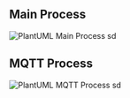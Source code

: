 ## Main Process

![PlantUML Main Process sd](https://www.plantuml.com/plantuml/svg/xLPDRzim3BthLn0vDS2Q8XwmGx0K7Gfi6B0CMrkWm9h0K6GcLgj8cIJNQtzzAJbExDhhUjXXX-MG3-hnaOyYwPmvpwqlDWfS1ZCkDNopHg1pB4UUeOMJS7025pWpMi87D1u5p0hbfKFjZ8LtS1mT6UF2q-yBFETACBOqls0m-tvrLJCEs9P2II6tNFlgQAxFbKJj1y0TR7vwpr1dG9wCPTpp9NS8jyxebLJeQif6aWF2U-aVu1FtMFA7LeHDI4eOfL1uQRHhPbtx_RWa-DqXQepG9tAmKzSmfkCUMtBWcaxX4dsnXGbKHTx2T4fLAhmXFtbFAOEXieKyuVYqra1mPTPhj4T3O9O8R2z6v2ZkKgdHftCjZDQLogDXnoVKbHp2H-f2GeJP7rO5eEELr5bQk6M3W0Hyrj9BhkGZ3-G4UopvFGOT7G99qBqpz4HmWkjqHJNI9aD7qDr94qDoIcD9bqjvoU_mG7Xb2wG-_CYLmsSrNArOwrfQZ3agPTvdKdZAS6LEMz3aPMX7mfgglMdu1oMfpDfYejUarHKrZcLOfztLm9GnMw02mHuEzAgJQBPZYztTB63QD1pj_D_0Q3GQXeOCLnddvai8GRSNGrtdD5OmFiHjaUv85Z2Pwwyq41Eup4sfdmDX39mwFW5lG2fLKAkJda0vWcionA_WSskATGwS384OI1tGG91JyZQXEOanezxEV0HZCs2x5dJTr7k7TWdelfPv3KsutdkkYjYT3QBArajn6CZIIeyxzzIRDEoi7KqD8ln-cptpQ8JxhOG_A4Z-JY6IVxyGeQExuqFDFeQDr4NeFx9QChomRl_lfTVkfVs3f28GPaEFMQIQb76CQOQDoiBN3j9Y9B6mfHrG3JcO9Tv69NFTIEMcPtyD5_6csHczqp-K9m00)

## MQTT Process
![PlantUML MQTT Process sd](https://www.plantuml.com/plantuml/svg/RL8zRy8m4DtlLvoOO82AfGDIAYfcf9OoLegE-2Yk73krpz2VtoC92MgxMCgzZxntzZe9HScrWnEJuOWFc8mUEzu6R_6PWt25s-p49lOfH7p4EMvVztjyYQ7Yb02e4ftlU4Ek0ZY4RvpS4oRGw2ziPHloqa7lVkCiUvaW9Qo_H82zGLK2618wK6ByJC4VhUDqioJh_xUi5HaDYWBVM7A3gzOPYq8JPWcQqfv968E7gmBdJnsXuvNfAfhEVd6FHu2ksHsVZ2cxRIZ_3rfTSt_aI6A3JrFj81ndu49ey7BIHhY4bggIeQJgebv0UIQNjV8u7trxQD3suyv_sg6p0UrZhR391sVJgSzHtdYBnU92Ld29jVLPMB_R7VvJDt8TpZmsDZpifxqxMAjGdz0F)
